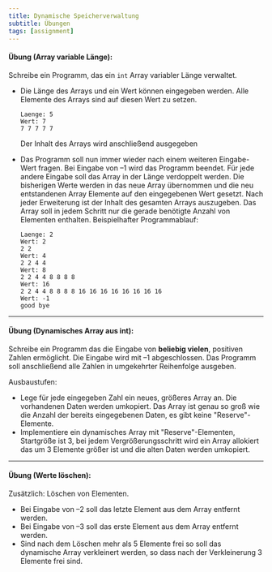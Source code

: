 ```yaml
---
title: Dynamische Speicherverwaltung
subtitle: Übungen
tags: [assignment]
---
```


#### **Übung (Array variable Länge):**

Schreibe ein Programm, das ein `int` Array variabler Länge verwaltet.

- Die Länge des Arrays und ein Wert können eingegeben werden. 
  Alle Elemente des Arrays sind auf diesen Wert zu setzen.

  ```
  Laenge: 5
  Wert: 7
  7 7 7 7 7
  ```

  Der Inhalt des Arrays wird anschließend ausgegeben

- Das Programm soll nun immer wieder nach einem weiteren Eingabe-Wert fragen. Bei Eingabe von –1 wird das Programm beendet. Für jede andere Eingabe soll das Array in der Länge verdoppelt werden.
  Die bisherigen Werte werden in das neue Array übernommen und die neu entstandenen Array Elemente auf den eingegebenen Wert gesetzt. Nach jeder Erweiterung ist der Inhalt des gesamten Arrays auszugeben. Das Array soll in jedem Schritt nur die gerade benötigte Anzahl von Elementen enthalten. Beispielhafter Programmablauf:

  ```
  Laenge: 2
  Wert: 2
  2 2
  Wert: 4
  2 2 4 4
  Wert: 8
  2 2 4 4 8 8 8 8
  Wert: 16
  2 2 4 4 8 8 8 8 16 16 16 16 16 16 16 16
  Wert: -1
  good bye
  ```

  


---

#### **Übung (Dynamisches Array aus int):**

Schreibe ein Programm das die Eingabe von **beliebig vielen**, positiven Zahlen ermöglicht.
Die Eingabe wird mit –1 abgeschlossen. Das Programm soll anschließend alle Zahlen in umgekehrter Reihenfolge ausgeben.

Ausbaustufen:

- Lege für jede eingegeben Zahl ein neues, größeres Array an. Die vorhandenen Daten werden umkopiert. Das Array ist genau so groß wie die Anzahl der bereits eingegebenen Daten, es gibt keine "Reserve"-Elemente.
- Implementiere ein dynamisches Array mit "Reserve"-Elementen, Startgröße ist 3, bei jedem Vergrößerungsschritt wird ein Array allokiert das um 3 Elemente größer ist und die alten Daten werden umkopiert.



---

#### **Übung (Werte löschen):**

Zusätzlich: Löschen von Elementen.

- Bei Eingabe von –2 soll das letzte Element aus dem Array entfernt werden.
- Bei Eingabe von –3 soll das erste Element aus dem Array entfernt werden.
- Sind nach dem Löschen mehr als 5 Elemente frei so soll das dynamische Array verkleinert werden, so dass nach der Verkleinerung 3 Elemente frei sind.

